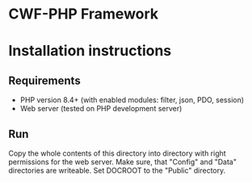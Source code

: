 CWF-PHP Framework
=================

# Installation instructions

## Requirements
* PHP version 8.4+ (with enabled modules: filter, json, PDO, session)
* Web server (tested on PHP development server)

## Run
Copy the whole contents of this directory into directory with right permissions
for the web server. Make sure, that "Config" and "Data" directories are
writeable. Set DOCROOT to the "Public" directory.